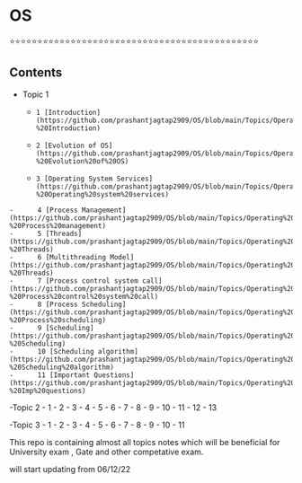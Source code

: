 # OS

⭐⭐⭐⭐⭐⭐⭐⭐⭐⭐⭐⭐⭐⭐⭐⭐⭐⭐⭐⭐⭐⭐⭐⭐⭐⭐⭐⭐⭐⭐⭐⭐⭐⭐⭐⭐⭐⭐⭐⭐⭐⭐⭐⭐⭐
## Contents 
   - Topic 1
     -     1 [Introduction](https://github.com/prashantjagtap2909/OS/blob/main/Topics/Operating%20System/01%20-%20Introduction)
     -     2 [Evolution of OS](https://github.com/prashantjagtap2909/OS/blob/main/Topics/Operating%20System/02%20-%20Evolution%20of%20OS)
     -     3 [Operating System Services](https://github.com/prashantjagtap2909/OS/blob/main/Topics/Operating%20System/03%20-%20Operating%20system%20services)
    -      4 [Process Management](https://github.com/prashantjagtap2909/OS/blob/main/Topics/Operating%20System/04%20-%20Process%20management)
    -      5 [Threads](https://github.com/prashantjagtap2909/OS/blob/main/Topics/Operating%20System/05%20-%20Threads)
    -      6 [Multithreading Model](https://github.com/prashantjagtap2909/OS/blob/main/Topics/Operating%20System/05%20-%20Threads)
    -      7 [Process control system call](https://github.com/prashantjagtap2909/OS/blob/main/Topics/Operating%20System/07%20-%20Process%20control%20system%20call)
    -      8 [Process Scheduling](https://github.com/prashantjagtap2909/OS/blob/main/Topics/Operating%20System/08%20-%20Process%20scheduling)
    -      9 [Scheduling](https://github.com/prashantjagtap2909/OS/blob/main/Topics/Operating%20System/09%20-%20Scheduling)
    -      10 [Scheduling algorithm](https://github.com/prashantjagtap2909/OS/blob/main/Topics/Operating%20System/10%20-%20Scheduling%20algorithm)
    -      11 [Important Questions](https://github.com/prashantjagtap2909/OS/blob/main/Topics/Operating%20System/11%20-%20Imp%20questions)
  
  -Topic 2
      - 1
      - 2
      - 3
      - 4 
      - 5 
      - 6 
      - 7 
      - 8 
      - 9 
      - 10
      - 11
      - 12
      - 13
      
  -Topic 3
      - 1
      - 2
      - 3
      - 4 
      - 5 
      - 6 
      - 7 
      - 8 
      - 9 
      - 10
      - 11
      
      
This repo is containing almost all topics notes which will be beneficial for University exam , Gate and other competative exam.

will start updating from 06/12/22
